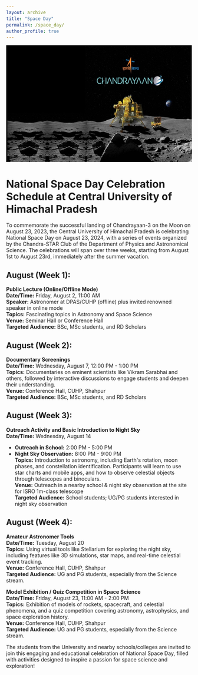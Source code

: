 ```yaml
---
layout: archive
title: "Space Day"
permalink: /space_day/
author_profile: true
---
```


![Space Day Celebration](/images/space_day.jpg) 

# National Space Day Celebration Schedule at Central University of Himachal Pradesh

To commemorate the successful landing of Chandrayaan-3 on the Moon on August 23, 2023, the Central University of Himachal Pradesh is celebrating National Space Day on August 23, 2024, with a series of events organized by the Chandra-STAR Club of the Department of Physics and Astronomical Science. The celebrations will span over three weeks, starting from August 1st to August 23rd, immediately after the summer vacation.

## August (Week 1):
**Public Lecture (Online/Offline Mode)**  
**Date/Time:** Friday, August 2, 11:00 AM  
**Speaker:** Astronomer at DPAS/CUHP (offline) plus invited renowned speaker in online mode  
**Topics:** Fascinating topics in Astronomy and Space Science  
**Venue:** Seminar Hall or Conference Hall  
**Targeted Audience:** BSc, MSc students, and RD Scholars  

## August (Week 2):
**Documentary Screenings**  
**Date/Time:** Wednesday, August 7, 12:00 PM - 1:00 PM  
**Topics:** Documentaries on eminent scientists like Vikram Sarabhai and others, followed by interactive discussions to engage students and deepen their understanding.  
**Venue:** Conference Hall, CUHP, Shahpur  
**Targeted Audience:** BSc, MSc students, and RD Scholars  

## August (Week 3):
**Outreach Activity and Basic Introduction to Night Sky**  
**Date/Time:** Wednesday, August 14  
- **Outreach in School:** 2:00 PM - 5:00 PM  
- **Night Sky Observation:** 8:00 PM - 9:00 PM  
**Topics:** Introduction to astronomy, including Earth's rotation, moon phases, and constellation identification. Participants will learn to use star charts and mobile apps, and how to observe celestial objects through telescopes and binoculars.  
**Venue:** Outreach in a nearby school & night sky observation at the site for ISRO 1m-class telescope  
**Targeted Audience:** School students; UG/PG students interested in night sky observation  

## August (Week 4):
**Amateur Astronomer Tools**  
**Date/Time:** Tuesday, August 20  
**Topics:** Using virtual tools like Stellarium for exploring the night sky, including features like 3D simulations, star maps, and real-time celestial event tracking.  
**Venue:** Conference Hall, CUHP, Shahpur  
**Targeted Audience:** UG and PG students, especially from the Science stream.  

**Model Exhibition / Quiz Competition in Space Science**  
**Date/Time:** Friday, August 23, 11:00 AM - 2:00 PM  
**Topics:** Exhibition of models of rockets, spacecraft, and celestial phenomena, and a quiz competition covering astronomy, astrophysics, and space exploration history.  
**Venue:** Conference Hall, CUHP, Shahpur  
**Targeted Audience:** UG and PG students, especially from the Science stream.  

The students from the University and nearby schools/colleges are invited to join this engaging and educational celebration of National Space Day, filled with activities designed to inspire a passion for space science and exploration!
